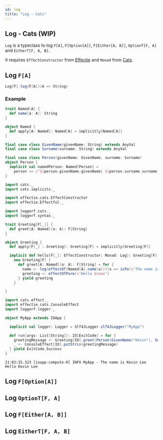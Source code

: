 ```yaml
---
id: log
title: "Log - Cats"
---
```


## Log - Cats (WIP)

`Log` is a typeclass to log `F[A]`, `F[Option[A]]`, `F[Either[A, B]]`, `OptionT[F, A]` and `EitherT[F, A, B]`.

It requires `EffectConstructor` from [Effectie](https://kevin-lee.github.io/effectie) and `Monad` from [Cats](https://typelevel.org/cats).

## Log `F[A]`
```scala
Log[F].log(F[A])(A => String)
```

### Example
```scala mdoc:reset-object
trait Named[A] {
  def name(a: A): String
}

object Named {
  def apply[A: Named]: Named[A] = implicitly[Named[A]]
}

final case class GivenName(givenName: String) extends AnyVal
final case class Surname(surname: String) extends AnyVal

final case class Person(givenName: GivenName, surname: Surname)
object Person {
  implicit val namedPerson: Named[Person] =
    person => s"${person.givenName.givenName} ${person.surname.surname}"
}

import cats._
import cats.implicits._

import effectie.cats.EffectConstructor
import effectie.Effectful._

import loggerf.cats._
import loggerf.syntax._

trait Greeting[F[_]] {
  def greet[A: Named](a: A): F[String]
}

object Greeting {
  def apply[F[_] : Greeting]: Greeting[F] = implicitly[Greeting[F]]

  implicit def hello[F[_]: EffectConstructor: Monad: Log]: Greeting[F] =
    new Greeting[F] {
      def greet[A: Named](a: A): F[String] = for {
        name <- log(effectOf(Named[A].name(a)))(x => info(s"The name is $x"))
        greeting <- effectOfPure(s"Hello $name")
      } yield greeting
    }

}

import cats.effect._
import effectie.cats.ConsoleEffect
import loggerf.logger._

object MyApp extends IOApp {

  implicit val logger: Logger = Slf4JLogger.slf4JLogger("MyApp")

  def run(args: List[String]): IO[ExitCode] = for {
    greetingMessage <- Greeting[IO].greet(Person(GivenName("Kevin"), Surname("Lee")))
    _ <- ConsoleEffect[IO].putStrLn(greetingMessage)
  } yield ExitCode.Success
}

```
```
21:02:15.323 [ioapp-compute-0] INFO MyApp - The name is Kevin Lee
Hello Kevin Lee
```

## Log `F[Option[A]]`

## Log `OptionT[F, A]`

## Log `F[Either[A, B]]`

## Log `EitherT[F, A, B]`

